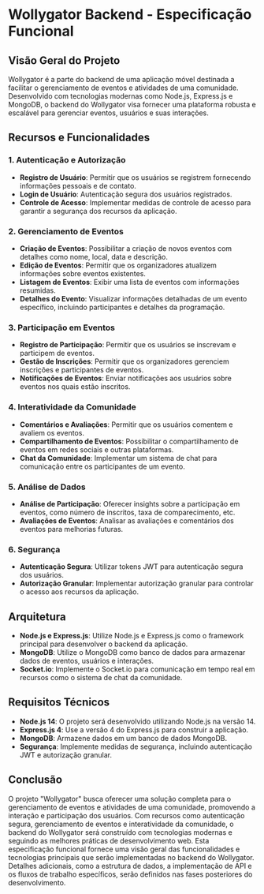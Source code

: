 # **Wollygator Backend - Especificação Funcional**

## **Visão Geral do Projeto**

Wollygator é a parte do backend de uma aplicação móvel destinada a facilitar o gerenciamento de eventos e atividades de uma comunidade. Desenvolvido com tecnologias modernas como Node.js, Express.js e MongoDB, o backend do Wollygator visa fornecer uma plataforma robusta e escalável para gerenciar eventos, usuários e suas interações.

## **Recursos e Funcionalidades**

### **1. Autenticação e Autorização**

- **Registro de Usuário**: Permitir que os usuários se registrem fornecendo informações pessoais e de contato.
- **Login de Usuário**: Autenticação segura dos usuários registrados.
- **Controle de Acesso**: Implementar medidas de controle de acesso para garantir a segurança dos recursos da aplicação.

### **2. Gerenciamento de Eventos**

- **Criação de Eventos**: Possibilitar a criação de novos eventos com detalhes como nome, local, data e descrição.
- **Edição de Eventos**: Permitir que os organizadores atualizem informações sobre eventos existentes.
- **Listagem de Eventos**: Exibir uma lista de eventos com informações resumidas.
- **Detalhes do Evento**: Visualizar informações detalhadas de um evento específico, incluindo participantes e detalhes da programação.

### **3. Participação em Eventos**

- **Registro de Participação**: Permitir que os usuários se inscrevam e participem de eventos.
- **Gestão de Inscrições**: Permitir que os organizadores gerenciem inscrições e participantes de eventos.
- **Notificações de Eventos**: Enviar notificações aos usuários sobre eventos nos quais estão inscritos.

### **4. Interatividade da Comunidade**

- **Comentários e Avaliações**: Permitir que os usuários comentem e avaliem os eventos.
- **Compartilhamento de Eventos**: Possibilitar o compartilhamento de eventos em redes sociais e outras plataformas.
- **Chat da Comunidade**: Implementar um sistema de chat para comunicação entre os participantes de um evento.

### **5. Análise de Dados**

- **Análise de Participação**: Oferecer insights sobre a participação em eventos, como número de inscritos, taxa de comparecimento, etc.
- **Avaliações de Eventos**: Analisar as avaliações e comentários dos eventos para melhorias futuras.

### **6. Segurança**

- **Autenticação Segura**: Utilizar tokens JWT para autenticação segura dos usuários.
- **Autorização Granular**: Implementar autorização granular para controlar o acesso aos recursos da aplicação.

## **Arquitetura**

- **Node.js e Express.js**: Utilize Node.js e Express.js como o framework principal para desenvolver o backend da aplicação.
- **MongoDB**: Utilize o MongoDB como banco de dados para armazenar dados de eventos, usuários e interações.
- **Socket.io**: Implemente o Socket.io para comunicação em tempo real em recursos como o sistema de chat da comunidade.

## **Requisitos Técnicos**

- **Node.js 14**: O projeto será desenvolvido utilizando Node.js na versão 14.
- **Express.js 4**: Use a versão 4 do Express.js para construir a aplicação.
- **MongoDB**: Armazene dados em um banco de dados MongoDB.
- **Segurança**: Implemente medidas de segurança, incluindo autenticação JWT e autorização granular.

## **Conclusão**

O projeto "Wollygator" busca oferecer uma solução completa para o gerenciamento de eventos e atividades de uma comunidade, promovendo a interação e participação dos usuários. Com recursos como autenticação segura, gerenciamento de eventos e interatividade da comunidade, o backend do Wollygator será construído com tecnologias modernas e seguindo as melhores práticas de desenvolvimento web. Esta especificação funcional fornece uma visão geral das funcionalidades e tecnologias principais que serão implementadas no backend do Wollygator. Detalhes adicionais, como a estrutura de dados, a implementação de API e os fluxos de trabalho específicos, serão definidos nas fases posteriores do desenvolvimento.
